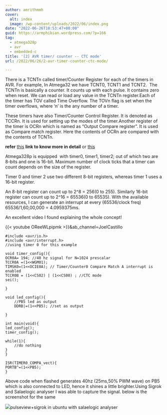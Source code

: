 ```yaml
---
author: amrithmmh
cover:
  alt: index
  image: /wp-content/uploads/2022/06/index.png
date: "2022-06-26T10:53:47+00:00"
guid: https://armphibian.wordpress.com/?p=166
tag:
  - atmega328p
  - avr
  - embedded-c
title: '[2] AVR timer/ counter -- CTC mode'
url: /2022/06/26/2-avr-timer-counter-ctc-mode/

---
```

There is a TCNTn called timer/Counter Register for each of the timers in AVR. For example, In Atmega32 we have TCNT0, TCNT1 and TCNT2.  The TCNTn is basically a counter. It counts up with each pulse. It contains zero when reset. We can read or load any value in the TCNTn register.Each of the timer has TOV called Time Overflow. The TOVn flag is set when the timer overflows, where ‘n’ is the any number of a timer.

These timers have also Timer/Counter Control Register. It is denoted as TCCRn. It is used for setting up the modes of the timer.Another register of the timer is OCRn which is named as “Output Compare register”. It is used as Compare match register. Here the contents of OCRn are compared with the contents of TCNTn.

**refer** [this](https://www.arxterra.com/9-atmega328p-timers/) **link to know more in detail** or [this](https://wolles-elektronikkiste.de/en/timer-and-pwm-part-1-8-bit-timer0-2)

Atmega328p is equipped  with timer0, timer1, timer2; out of which two are 8-bits and one is 16-bit. Maximum number of clock ticks that a timer can count depends on the size of the register.

Timer 0 and timer 2 use two different 8-bit registers, whereas timer 1 uses a 16-bit register.

An 8-bit register can count up to 2^8 = 256(0 to 255). Similarly 16-bit register can count up to 2^16 = 65536(0 to 65535). With the available resources, I can generate an interrupt at every (65536/clock freq) 65536/1,60,00,000 = 4.0959375ms.

An excellent video I found explaining the whole concept!

{{< youtube OReeWLpipmk >}}&ab\_channel=JoelCastillo

```
#include <avr/io.h>
#include <avr/interrupt.h>
//using timer 0 for this example

void timer_config(){
OCR0A= 194; //40 hz signal for N=1024 prescalar
TCCR0A =(1<<WGM01);
TIMSK0=(1<<OCIE0A); // Timer/Counter0 Compare Match A interrupt is enabled
TCCR0B = (1<<CS02) | (1<<CS00) ; //CTC mode
sei();

}

void led_config(){
	//PB5 led as output
	DDRB|=(1<<PB5); //set as output

}

int main(void){
led_config();
timer_config();

while(1){
	//do nothing
}
}

ISR(TIMER0_COMPA_vect){
PORTB^=(1<<PB5);
}

```

Above code when flashed generates 40hz (25ms,50% PWM wave) on PB5 which is also connected to LED, hence it shines a little brighter.Using Sigrok and Salaelogic analyser I was able to capture the signal. below is the screenshot for the same

![](/wp-content/uploads/2022/06/screenshot-from-2022-06-26-16-12-33.png?w=1024)pulseview+sigrok in ubuntu with salaelogic analyser
